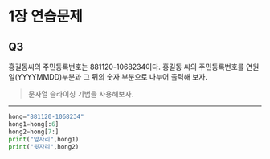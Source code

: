 # 1장 연습문제
## Q3
홍길동씨의 주민등록번호는 881120-1068234이다. 홍길동 씨의 주민등록번호를 연원일(YYYYMMDD)부분과 그 뒤의 숫자 부분으로 나누어 출력해 보자.
>문자열 슬라이싱 기법을 사용해보자.
---
```python
hong="881120-1068234"
hong1=hong[:6]
hong2=hong[7:]
print("앞자리",hong1)
print("뒷자리",hong2)
```